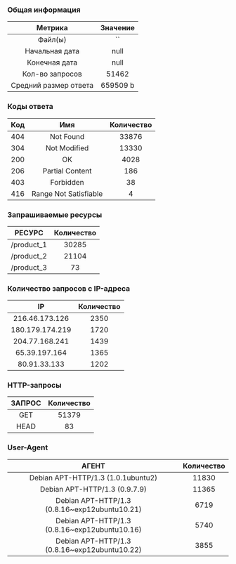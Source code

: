 ### Общая информация

| Метрика           | Значение          |
|:-----------------:|:-----------------:|
| Файл(ы)           | ``            |
| Начальная дата    | null            |
| Конечная дата     | null            |
| Кол-во запросов   | 51462            |
| Средний размер ответа     | 659509 b |
### Коды ответа

| Код | Имя | Количество |
|:------:|:--------:|:--------:|
|404 |Not Found |33876 |
|304 |Not Modified |13330 |
|200 |OK |4028 |
|206 |Partial Content |186 |
|403 |Forbidden |38 |
|416 |Range Not Satisfiable |4 |
### Запрашиваемые ресурсы

| РЕСУРС | Количество |
|:-----------:|:--------:|
| /product_1 | 30285 |
| /product_2 | 21104 |
| /product_3 | 73 |
### Количество запросов с IP-адреса

| IP | Количество |
|:-----------:|:--------:|
| 216.46.173.126 | 2350 |
| 180.179.174.219 | 1720 |
| 204.77.168.241 | 1439 |
| 65.39.197.164 | 1365 |
| 80.91.33.133 | 1202 |
### HTTP-запросы

| ЗАПРОС | Количество |
|:-----------:|:--------:|
| GET | 51379 |
| HEAD | 83 |
### User-Agent

| АГЕНТ | Количество |
|:-----------:|:--------:|
| Debian APT-HTTP/1.3 (1.0.1ubuntu2) | 11830 |
| Debian APT-HTTP/1.3 (0.9.7.9) | 11365 |
| Debian APT-HTTP/1.3 (0.8.16~exp12ubuntu10.21) | 6719 |
| Debian APT-HTTP/1.3 (0.8.16~exp12ubuntu10.16) | 5740 |
| Debian APT-HTTP/1.3 (0.8.16~exp12ubuntu10.22) | 3855 |
